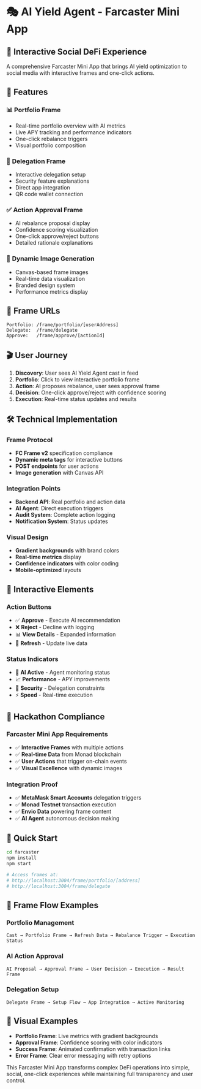 # 🎭 AI Yield Agent - Farcaster Mini App

## 🎯 Interactive Social DeFi Experience

A comprehensive Farcaster Mini App that brings AI yield optimization to social media with interactive frames and one-click actions.

## 🚀 Features

### 📊 **Portfolio Frame**
- Real-time portfolio overview with AI metrics
- Live APY tracking and performance indicators
- One-click rebalance triggers
- Visual portfolio composition

### 🔐 **Delegation Frame**
- Interactive delegation setup
- Security feature explanations
- Direct app integration
- QR code wallet connection

### ✅ **Action Approval Frame**
- AI rebalance proposal display
- Confidence scoring visualization
- One-click approve/reject buttons
- Detailed rationale explanations

### 🎨 **Dynamic Image Generation**
- Canvas-based frame images
- Real-time data visualization
- Branded design system
- Performance metrics display

## 🔗 Frame URLs

```
Portfolio: /frame/portfolio/[userAddress]
Delegate:  /frame/delegate
Approve:   /frame/approve/[actionId]
```

## 🎬 User Journey

1. **Discovery**: User sees AI Yield Agent cast in feed
2. **Portfolio**: Click to view interactive portfolio frame
3. **Action**: AI proposes rebalance, user sees approval frame
4. **Decision**: One-click approve/reject with confidence scoring
5. **Execution**: Real-time status updates and results

## 🛠️ Technical Implementation

### Frame Protocol
- **FC Frame v2** specification compliance
- **Dynamic meta tags** for interactive buttons
- **POST endpoints** for user actions
- **Image generation** with Canvas API

### Integration Points
- **Backend API**: Real portfolio and action data
- **AI Agent**: Direct execution triggers
- **Audit System**: Complete action logging
- **Notification System**: Status updates

### Visual Design
- **Gradient backgrounds** with brand colors
- **Real-time metrics** display
- **Confidence indicators** with color coding
- **Mobile-optimized** layouts

## 📱 Interactive Elements

### Action Buttons
- ✅ **Approve** - Execute AI recommendation
- ❌ **Reject** - Decline with logging
- 📊 **View Details** - Expanded information
- 🔄 **Refresh** - Update live data

### Status Indicators
- 🤖 **AI Active** - Agent monitoring status
- 📈 **Performance** - APY improvements
- 🔐 **Security** - Delegation constraints
- ⚡ **Speed** - Real-time execution

## 🎯 Hackathon Compliance

### Farcaster Mini App Requirements
- ✅ **Interactive Frames** with multiple actions
- ✅ **Real-time Data** from Monad blockchain
- ✅ **User Actions** that trigger on-chain events
- ✅ **Visual Excellence** with dynamic images

### Integration Proof
- ✅ **MetaMask Smart Accounts** delegation triggers
- ✅ **Monad Testnet** transaction execution
- ✅ **Envio Data** powering frame content
- ✅ **AI Agent** autonomous decision making

## 🚀 Quick Start

```bash
cd farcaster
npm install
npm start

# Access frames at:
# http://localhost:3004/frame/portfolio/[address]
# http://localhost:3004/frame/delegate
```

## 🔄 Frame Flow Examples

### Portfolio Management
```
Cast → Portfolio Frame → Refresh Data → Rebalance Trigger → Execution Status
```

### AI Action Approval
```
AI Proposal → Approval Frame → User Decision → Execution → Result Frame
```

### Delegation Setup
```
Delegate Frame → Setup Flow → App Integration → Active Monitoring
```

## 🎨 Visual Examples

- **Portfolio Frame**: Live metrics with gradient backgrounds
- **Approval Frame**: Confidence scoring with color indicators  
- **Success Frame**: Animated confirmation with transaction links
- **Error Frame**: Clear error messaging with retry options

This Farcaster Mini App transforms complex DeFi operations into simple, social, one-click experiences while maintaining full transparency and user control.